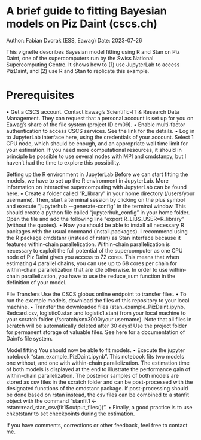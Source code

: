 # A brief guide to fitting Bayesian models on Piz Daint (cscs.ch)
Author: Fabian Dvorak (ESS, Eawag)
Date: 2023-07-26

This vignette describes Bayesian model fitting using R and Stan on Piz Daint, one of the supercomputers run by the Swiss National Supercomputing Centre. It shows how to (1) use JupyterLab to access PizDaint, and (2) use R and Stan to replicate this example.

# Prerequisites 
•	Get a CSCS account. Contact Eawag’s Scientific-IT & Research Data Management. They can request that a personal account is set up for you on Eawag’s share of the file system (project ID em09).
•	Enable multi-factor authentication to access CSCS services. See the link for the details.
•	Log in to JupyterLab interface here, using the credentials of your account. Select 1 CPU node, which should be enough, and an appropriate wall time limit for your estimation. If you need more computational resources, it should in principle be possible to use several nodes with MPI and cmdstanpy, but I haven’t had the time to explore this possibility.

Setting up the R environment in JupyterLab
Before we can start fitting the models, we have to set up the R environment in JupyterLab. More information on interactive supercomputing with JupyterLab can be found here.
•	Create a folder called “R_library” in your home directory (/users/your username). Then, start a terminal session by clicking on the plus symbol and execute “jupyterhub --generate-config” in the terminal window. This should create a python file called “jupyterhub_config” in your home folder. Open the file and add the following line “export R_LIBS_USER=R_library” (without the quotes).
•	Now you should be able to install all necessary R packages with the usual command (install.packages). I recommend using the R package cmdstanr (instead of rstan) as Stan interface because it features within-chain parallelization. Within-chain parallelization is necessary to exploit the full potential of the supercomputer as one CPU node of Piz Daint gives you access to 72 cores. This means that when estimating 4 parallel chains, you can use up to 68 cores per chain for within-chain parallelization that are idle otherwise. In order to use within-chain parallelization, you have to use the reduce_sum function in the definition of your model.

File Transfers
Use the CSCS globus online endpoint to transfer files. 
•	To run the example models, download the files of this repository to your local machine. 
•	Transfer the downloaded files (stan_example_PizDaint.ipynb, Redcard.csv, logistic0.stan and logistic1.stan) from your local machine to your scratch folder (/scratch/snx3000/your username). Note that all files in scratch will be automatically deleted after 30 days! Use the project folder for permanent storage of valuable files. See here for a documentation of Daint’s file system.

Model fitting
You should now be able to fit models.
•	Execute the jupyter notebook “stan_example_PizDaint.ipynb”. This notebook fits two models one without, and one with within-chain parallelization. The estimation time of both models is displayed at the end to illustrate the performance gain of within-chain parallelization. The posterior samples of both models are stored as csv files in the scratch folder and can be post-processed with the designated functions of the cmdstanr package. If post-processing should be done based on rstan instead, the csv files can be combined to a stanfit object with the command “stanfit1 <- rstan::read_stan_csv(fit1$output_files())”.
•	Finally, a good practice is to use chkptstanr to set checkpoints during the estimation.

If you have comments, corrections or other feedback, feel free to contact me.
